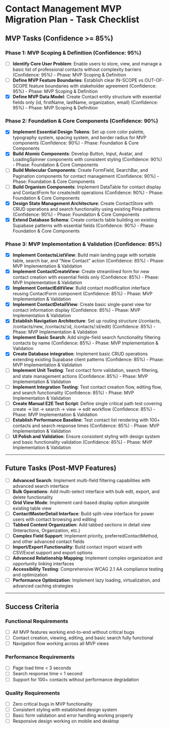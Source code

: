 # Contact Management MVP Migration Plan - Task Checklist

## MVP Tasks (Confidence >= 85%)

### Phase 1: MVP Scoping & Definition (Confidence: 95%)

- [ ] **Identify Core User Problem**: Enable users to store, view, and manage a basic list of professional contacts without complexity barriers (Confidence: 95%) - Phase: MVP Scoping & Definition
- [ ] **Define MVP Feature Boundaries**: Establish clear IN-SCOPE vs OUT-OF-SCOPE feature boundaries with stakeholder agreement (Confidence: 95%) - Phase: MVP Scoping & Definition  
- [x] **Define MVP Data Model**: Create Contact entity structure with essential fields only (id, firstName, lastName, organization, email) (Confidence: 95%) - Phase: MVP Scoping & Definition

### Phase 2: Foundation & Core Components (Confidence: 90%)

- [x] **Implement Essential Design Tokens**: Set up core color palette, typography system, spacing system, and border radius for MVP components (Confidence: 90%) - Phase: Foundation & Core Components
- [x] **Build Atomic Components**: Develop Button, Input, Avatar, and LoadingSpinner components with consistent styling (Confidence: 90%) - Phase: Foundation & Core Components
- [ ] **Build Molecular Components**: Create FormField, SearchBar, and Pagination components for contact management (Confidence: 90%) - Phase: Foundation & Core Components
- [ ] **Build Organism Components**: Implement DataTable for contact display and ContactForm for create/edit operations (Confidence: 90%) - Phase: Foundation & Core Components
- [x] **Design State Management Architecture**: Create ContactStore with CRUD operations and search functionality using existing Pinia patterns (Confidence: 90%) - Phase: Foundation & Core Components
- [x] **Extend Database Schema**: Create contacts table building on existing Supabase patterns with essential fields (Confidence: 90%) - Phase: Foundation & Core Components

### Phase 3: MVP Implementation & Validation (Confidence: 85%)

- [x] **Implement ContactsListView**: Build main landing page with sortable table, search bar, and "New Contact" action (Confidence: 85%) - Phase: MVP Implementation & Validation
- [x] **Implement ContactCreateView**: Create streamlined form for new contact creation with essential fields only (Confidence: 85%) - Phase: MVP Implementation & Validation
- [x] **Implement ContactEditView**: Build contact modification interface reusing ContactForm component (Confidence: 85%) - Phase: MVP Implementation & Validation
- [x] **Implement ContactDetailView**: Create basic single-panel view for contact information display (Confidence: 85%) - Phase: MVP Implementation & Validation
- [x] **Establish Navigation Architecture**: Set up routing structure (/contacts, /contacts/new, /contacts/:id, /contacts/:id/edit) (Confidence: 85%) - Phase: MVP Implementation & Validation
- [x] **Implement Basic Search**: Add single-field search functionality filtering contacts by name (Confidence: 85%) - Phase: MVP Implementation & Validation
- [x] **Create Database integration**: Implement basic CRUD operations extending existing Supabase client patterns (Confidence: 85%) - Phase: MVP Implementation & Validation
- [ ] **Implement Unit Testing**: Test contact form validation, search filtering, and state management actions (Confidence: 85%) - Phase: MVP Implementation & Validation
- [ ] **Implement Integration Testing**: Test contact creation flow, editing flow, and search functionality (Confidence: 85%) - Phase: MVP Implementation & Validation
- [ ] **Create Manual E2E Test Script**: Define single critical path test covering create → list → search → view → edit workflow (Confidence: 85%) - Phase: MVP Implementation & Validation
- [ ] **Establish Performance Baseline**: Test contact list rendering with 100+ contacts and search response times (Confidence: 85%) - Phase: MVP Implementation & Validation
- [ ] **UI Polish and Validation**: Ensure consistent styling with design system and basic functionality validation (Confidence: 85%) - Phase: MVP Implementation & Validation

---

## Future Tasks (Post-MVP Features)

- [ ] **Advanced Search**: Implement multi-field filtering capabilities with advanced search interface
- [ ] **Bulk Operations**: Add multi-select interface with bulk edit, export, and delete functionality  
- [ ] **Grid View Mode**: Implement card-based display option alongside existing table view
- [ ] **ContactMasterDetail Interface**: Build split-view interface for power users with contact browsing and editing
- [ ] **Tabbed Content Organization**: Add tabbed sections in detail view (Interactions, Organization, etc.)
- [ ] **Complex Field Support**: Implement priority, preferredContactMethod, and other advanced contact fields
- [ ] **Import/Export Functionality**: Build contact import wizard with CSV/Excel support and export options
- [ ] **Advanced Relationship Mapping**: Implement complex organization and opportunity linking interfaces
- [ ] **Accessibility Testing**: Comprehensive WCAG 2.1 AA compliance testing and optimization
- [ ] **Performance Optimization**: Implement lazy loading, virtualization, and advanced caching strategies

---

## Success Criteria

### Functional Requirements
- [ ] All MVP features working end-to-end without critical bugs
- [ ] Contact creation, viewing, editing, and basic search fully functional
- [ ] Navigation flow working across all MVP views

### Performance Requirements  
- [ ] Page load time < 3 seconds
- [ ] Search response time < 1 second
- [ ] Support for 100+ contacts without performance degradation

### Quality Requirements
- [ ] Zero critical bugs in MVP functionality
- [ ] Consistent styling with established design system
- [ ] Basic form validation and error handling working properly
- [ ] Responsive design working on mobile and desktop